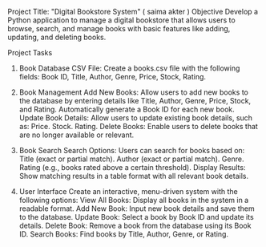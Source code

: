 Project Title: "Digital Bookstore System" ( saima akter ) 
Objective
Develop a Python application to manage a digital bookstore that allows users to browse, search, and manage books with basic features like adding, updating, and deleting books.

Project Tasks
1. Book Database
CSV File:
Create a books.csv file with the following fields:
Book ID, Title, Author, Genre, Price, Stock, Rating.

2. Book Management
Add New Books:
Allow users to add new books to the database by entering details like Title, Author, Genre, Price, Stock, and Rating.
Automatically generate a Book ID for each new book.
Update Book Details:
Allow users to update existing book details, such as:
Price.
Stock.
Rating.
Delete Books:
Enable users to delete books that are no longer available or relevant.

3. Book Search
Search Options:
Users can search for books based on:
Title (exact or partial match).
Author (exact or partial match).
Genre.
Rating (e.g., books rated above a certain threshold).
Display Results:
Show matching results in a table format with all relevant book details.

4. User Interface
Create an interactive, menu-driven system with the following options:
View All Books:
Display all books in the system in a readable format.
Add New Book:
Input new book details and save them to the database.
Update Book:
Select a book by Book ID and update its details.
Delete Book:
Remove a book from the database using its Book ID.
Search Books:
Find books by Title, Author, Genre, or Rating.
